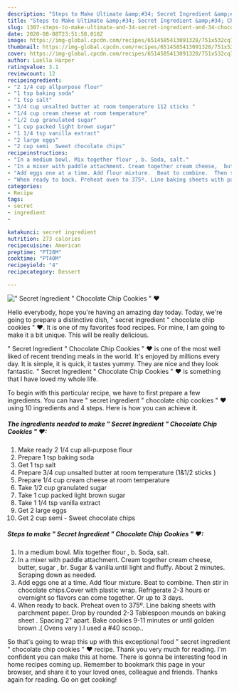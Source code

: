 ```yaml
---
description: "Steps to Make Ultimate &amp;#34; Secret Ingredient &amp;#34; Chocolate Chip Cookies  &amp;#34;  ♥"
title: "Steps to Make Ultimate &amp;#34; Secret Ingredient &amp;#34; Chocolate Chip Cookies  &amp;#34;  ♥"
slug: 1307-steps-to-make-ultimate-and-34-secret-ingredient-and-34-chocolate-chip-cookies-and-34
date: 2020-08-08T23:51:58.018Z
image: https://img-global.cpcdn.com/recipes/6514585413091328/751x532cq70/secret-ingredient-chocolate-chip-cookies-♥-recipe-main-photo.jpg
thumbnail: https://img-global.cpcdn.com/recipes/6514585413091328/751x532cq70/secret-ingredient-chocolate-chip-cookies-♥-recipe-main-photo.jpg
cover: https://img-global.cpcdn.com/recipes/6514585413091328/751x532cq70/secret-ingredient-chocolate-chip-cookies-♥-recipe-main-photo.jpg
author: Luella Harper
ratingvalue: 3.1
reviewcount: 12
recipeingredient:
- "2 1/4 cup allpurpose flour"
- "1 tsp baking soda"
- "1 tsp salt"
- "3/4 cup unsalted butter at room temperature 112 sticks "
- "1/4 cup cream cheese at room temperature"
- "1/2 cup granulated sugar"
- "1 cup packed light brown sugar"
- "1 1/4 tsp vanilla extract"
- "2 large eggs"
- "2 cup semi  Sweet chocolate chips"
recipeinstructions:
- "In a medium bowl. Mix together flour , b. Soda, salt."
- "In a mixer with paddle attachment. Cream together cream cheese,  butter, sugar , br. Sugar &amp; vanilla.until light and fluffy. About 2 minutes.  Scraping down as needed."
- "Add eggs one at a time. Add flour mixture.  Beat to combine.  Then stir in chocolate chips.Cover with plastic wrap. Refrigerate 2-3 hours or overnight so flavors can come together. Or up to 3 days."
- "When ready to back. Preheat oven to 375º. Line baking sheets with parchment paper. Drop by rounded 2-3 Tablespoon mounds on baking sheet . Spacing 2&#34; apart. Bake cookies 9-11 minutes or until golden brown .( Ovens vary ).I used a #40 scoop.."
categories:
- Recipe
tags:
- secret
- ingredient
- 

katakunci: secret ingredient  
nutrition: 273 calories
recipecuisine: American
preptime: "PT28M"
cooktime: "PT40M"
recipeyield: "4"
recipecategory: Dessert

---
```



![&#34; Secret Ingredient &#34; Chocolate Chip Cookies  &#34;  ♥](https://img-global.cpcdn.com/recipes/6514585413091328/751x532cq70/secret-ingredient-chocolate-chip-cookies-♥-recipe-main-photo.jpg)

Hello everybody, hope you're having an amazing day today. Today, we're going to prepare a distinctive dish, &#34; secret ingredient &#34; chocolate chip cookies  &#34;  ♥. It is one of my favorites food recipes. For mine, I am going to make it a bit unique. This will be really delicious.



&#34; Secret Ingredient &#34; Chocolate Chip Cookies  &#34;  ♥ is one of the most well liked of recent trending meals in the world. It's enjoyed by millions every day. It is simple, it is quick, it tastes yummy. They are nice and they look fantastic. &#34; Secret Ingredient &#34; Chocolate Chip Cookies  &#34;  ♥ is something that I have loved my whole life.


To begin with this particular recipe, we have to first prepare a few ingredients. You can have &#34; secret ingredient &#34; chocolate chip cookies  &#34;  ♥ using 10 ingredients and 4 steps. Here is how you can achieve it.

<!--inarticleads1-->

##### The ingredients needed to make &#34; Secret Ingredient &#34; Chocolate Chip Cookies  &#34;  ♥:

1. Make ready 2 1/4 cup all-purpose flour
1. Prepare 1 tsp baking soda
1. Get 1 tsp salt
1. Prepare 3/4 cup unsalted butter at room temperature (1&amp;1/2 sticks )
1. Prepare 1/4 cup cream cheese at room temperature
1. Take 1/2 cup granulated sugar
1. Take 1 cup packed light brown sugar
1. Take 1 1/4 tsp vanilla extract
1. Get 2 large eggs
1. Get 2 cup semi - Sweet chocolate chips




<!--inarticleads2-->

##### Steps to make &#34; Secret Ingredient &#34; Chocolate Chip Cookies  &#34;  ♥:

1. In a medium bowl. Mix together flour , b. Soda, salt.
1. In a mixer with paddle attachment. Cream together cream cheese,  butter, sugar , br. Sugar &amp; vanilla.until light and fluffy. About 2 minutes.  Scraping down as needed.
1. Add eggs one at a time. Add flour mixture.  Beat to combine.  Then stir in chocolate chips.Cover with plastic wrap. Refrigerate 2-3 hours or overnight so flavors can come together. Or up to 3 days.
1. When ready to back. Preheat oven to 375º. Line baking sheets with parchment paper. Drop by rounded 2-3 Tablespoon mounds on baking sheet . Spacing 2&#34; apart. Bake cookies 9-11 minutes or until golden brown .( Ovens vary ).I used a #40 scoop..




So that's going to wrap this up with this exceptional food &#34; secret ingredient &#34; chocolate chip cookies  &#34;  ♥ recipe. Thank you very much for reading. I'm confident you can make this at home. There is gonna be interesting food in home recipes coming up. Remember to bookmark this page in your browser, and share it to your loved ones, colleague and friends. Thanks again for reading. Go on get cooking!
